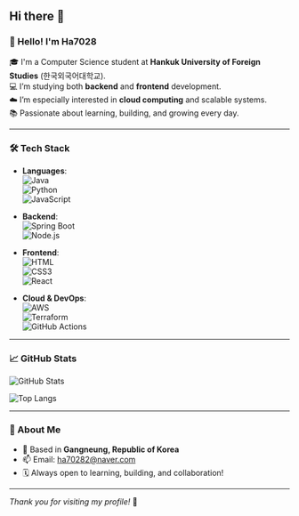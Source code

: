 ## Hi there 👋
<!-- README.md -->

### 👋 Hello! I'm Ha7028

🎓 I'm a Computer Science student at **Hankuk University of Foreign Studies** (한국외국어대학교).  
💻 I’m studying both **backend** and **frontend** development.  
☁️ I’m especially interested in **cloud computing** and scalable systems.  
📚 Passionate about learning, building, and growing every day.

---

### 🛠 Tech Stack

- **Languages**:  
  ![Java](https://img.shields.io/badge/Java-007396?style=flat&logo=java&logoColor=white)  
  ![Python](https://img.shields.io/badge/Python-3776AB?style=flat&logo=python&logoColor=white)  
  ![JavaScript](https://img.shields.io/badge/JavaScript-F7DF1E?style=flat&logo=javascript&logoColor=black)

- **Backend**:  
  ![Spring Boot](https://img.shields.io/badge/SpringBoot-6DB33F?style=flat&logo=spring-boot&logoColor=white)  
  ![Node.js](https://img.shields.io/badge/Node.js-339933?style=flat&logo=node.js&logoColor=white)

- **Frontend**:  
  ![HTML](https://img.shields.io/badge/HTML5-E34F26?style=flat&logo=html5&logoColor=white)  
  ![CSS3](https://img.shields.io/badge/CSS3-1572B6?style=flat&logo=css3&logoColor=white)  
  ![React](https://img.shields.io/badge/React-20232A?style=flat&logo=react&logoColor=61DAFB)

- **Cloud & DevOps**:  
  ![AWS](https://img.shields.io/badge/AWS-FF9900?style=flat&logo=amazonaws&logoColor=white)  
  ![Terraform](https://img.shields.io/badge/Terraform-7B42BC?style=flat&logo=terraform&logoColor=white)  
  ![GitHub Actions](https://img.shields.io/badge/GitHub_Actions-2088FF?style=flat&logo=github-actions&logoColor=white)

---

### 📈 GitHub Stats

![GitHub Stats](https://github-readme-stats.vercel.app/api?username=ha7028&show_icons=true&theme=calm&hide_title=true&hide_rank=false)

![Top Langs](https://github-readme-stats.vercel.app/api/top-langs/?username=ha7028&layout=compact&theme=calm)

---

### 📍 About Me

- 🏡 Based in **Gangneung, Republic of Korea**
- 📫 Email: ha70282@naver.com
- 🗓️ Always open to learning, building, and collaboration!

---

_Thank you for visiting my profile!_ 🌱

<!--
**ha70282/ha70282** is a ✨ _special_ ✨ repository because its `README.md` (this file) appears on your GitHub profile.
